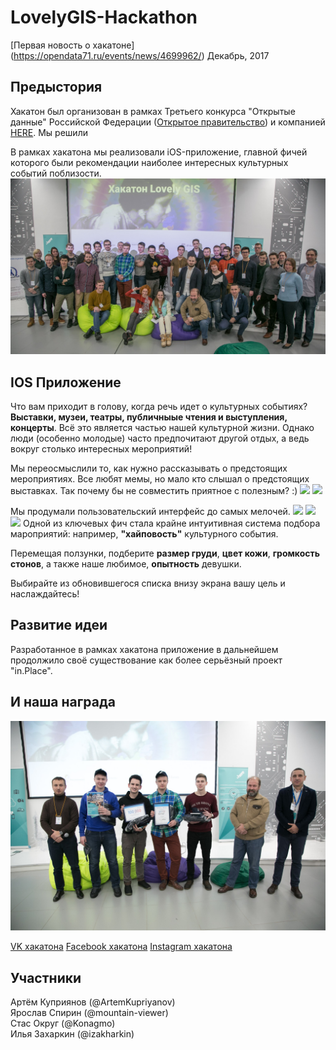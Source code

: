 # LovelyGIS-Hackathon
[Первая новость о хакатоне] (https://opendata71.ru/events/news/4699962/)
Декабрь, 2017

## Предыстория
Хакатон был организован в рамках Третьего конкурса "Открытые данные" Российской Федерации ([Открытое правительство](https://open.gov.ru/)) и компанией [HERE](https://www.here.com/). Мы решили 

В рамках хакатона мы реализовали iOS-приложение, главной фичей которого были рекомендации наиболее интересных культурных событий поблизости.
![](pictures/all_photo.jpg)

## IOS Приложение
Что вам приходит в голову, когда речь идет о культурных событиях? **Выставки, музеи, театры, публичныые чтения и выступления, концерты**. Всё это является частью нашей культурной жизни. Однако люди (особенно молодые) часто предпочитают другой отдых, а ведь вокруг столько интересных мероприятий!

Мы переосмыслили то, как нужно рассказывать о предстоящих мероприятиях. Все любят мемы, но мало кто слышал о предстоящих выставках. Так почему бы не совместить приятное с полезным? :)
![](pictures/meme_biblio.jpg)
![](pictures/tweet_meme.jpg)

Мы продумали пользовательский интерфейс до самых мелочей.
<img src="https://preview.ibb.co/dfd4jm/menu.jpg" width="280"> <img src="https://image.ibb.co/j5WqPm/map.jpg" width="280"> <img src="https://preview.ibb.co/jpPic6/recommend.jpg" width="280">
Одной из ключевых фич стала крайне интуитивная система подбора мароприятий: например, **"хайповость"** культурного события.

Перемещая ползунки, подберите **размер груди**, **цвет кожи**, **громкость стонов**, а также наше любимое, **опытность** девушки.

Выбирайте из обновившегося списка внизу экрана вашу цель и наслаждайтесь! 

## Развитие идеи

Разработанное в рамках хакатона приложение в дальнейшем продолжило своё существование как более серьёзный проект "in.Place".

## И наша награда
![](pictures/team_photo.jpg)

[VK хакатона]()
[Facebook хакатона](https://www.facebook.com/media/set/?set=a.888874914612848&type=3)
[Instagram хакатона](https://www.instagram.com/p/BdDFAkGDHps/?tagged=lovelygis)

## Участники

Артём Куприянов (@ArtemKupriyanov)  
Ярослав Спирин (@mountain-viewer)  
Стас Округ (@Konagmo)  
Илья Захаркин (@izakharkin)  
